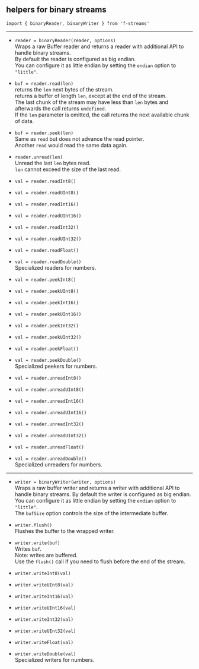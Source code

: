 ## helpers for binary streams

`import { binaryReader, binaryWriter } from 'f-streams'`

---

-   `reader = binaryReader(reader, options)`  
    Wraps a raw Buffer reader and returns a reader with additional API to handle binary streams.  
    By default the reader is configured as big endian.  
    You can configure it as little endian by setting the `endian` option to `"little"`.

-   `buf = reader.read(len)`  
    returns the `len` next bytes of the stream.  
    returns a buffer of length `len`, except at the end of the stream.  
    The last chunk of the stream may have less than `len` bytes and afterwards the call
    returns `undefined`.  
    If the `len` parameter is omitted, the call returns the next available chunk of data.

-   `buf = reader.peek(len)`  
    Same as `read` but does not advance the read pointer.  
    Another `read` would read the same data again.

-   `reader.unread(len)`  
    Unread the last `len` bytes read.  
    `len` cannot exceed the size of the last read.

-   `val = reader.readInt8()`
-   `val = reader.readUInt8()`
-   `val = reader.readInt16()`
-   `val = reader.readUInt16()`
-   `val = reader.readInt32()`
-   `val = reader.readUInt32()`
-   `val = reader.readFloat()`
-   `val = reader.readDouble()`  
    Specialized readers for numbers.

-   `val = reader.peekInt8()`
-   `val = reader.peekUInt8()`
-   `val = reader.peekInt16()`
-   `val = reader.peekUInt16()`
-   `val = reader.peekInt32()`
-   `val = reader.peekUInt32()`
-   `val = reader.peekFloat()`
-   `val = reader.peekDouble()`  
    Specialized peekers for numbers.
-   `val = reader.unreadInt8()`
-   `val = reader.unreadUInt8()`
-   `val = reader.unreadInt16()`
-   `val = reader.unreadUInt16()`
-   `val = reader.unreadInt32()`
-   `val = reader.unreadUInt32()`
-   `val = reader.unreadFloat()`
-   `val = reader.unreadDouble()`  
    Specialized unreaders for numbers.

---

-   `writer = binaryWriter(writer, options)`  
    Wraps a raw buffer writer and returns a writer with additional API to handle binary streams.
    By default the writer is configured as big endian.  
    You can configure it as little endian by setting the `endian` option to `"little"`.  
    The `bufSize` option controls the size of the intermediate buffer.

-   `writer.flush()`  
    Flushes the buffer to the wrapped writer.

-   `writer.write(buf)`  
    Writes `buf`.  
    Note: writes are buffered.  
    Use the `flush()` call if you need to flush before the end of the stream.

-   `writer.writeInt8(val)`
-   `writer.writeUInt8(val)`
-   `writer.writeInt16(val)`
-   `writer.writeUInt16(val)`
-   `writer.writeInt32(val)`
-   `writer.writeUInt32(val)`
-   `writer.writeFloat(val)`
-   `writer.writeDouble(val)`  
    Specialized writers for numbers.
